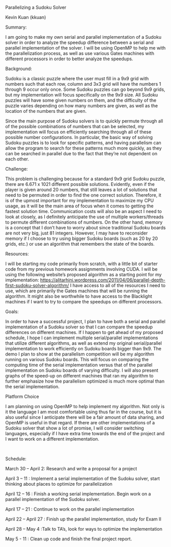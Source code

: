 Parallelizing a Sudoku SolverKevin Kuan (kkuan)Summary:

I am going to make my own serial and parallel implementation of a Sudoku solver in order to analyze the speedup difference between a serial and parallel implementation of the solver. 
I will be using OpenMP to help me with the parallelization process, as well as use various Gates machines with different processors in order to better analyze the speedups.Background:Sudoku is a classic puzzle where the user must fill in a 9x9 grid with numbers such that each row, column and 3x3 grid will have the numbers 1 through 9 occur only once. 
Some Sudoku puzzles can go beyond 9x9 grids, but my implementation will focus specifically on the 9x9 size. 
All Sudoku puzzles will have some given numbers on them, and the difficulty of the puzzle varies depending on how many numbers are given, as well as the location of the numbers that are given.

Since the main purpose of Sudoku solvers is to quickly permute through all of the possible combinations of numbers that can be selected, my implementation will focus on efficiently searching through all of these possible number configurations. 
In particular, the basic way of solving Sudoku puzzles is to look for specific patterns, and having parallelism can allow the program to search for these patterns much more quickly, as they can be searched in parallel due to the fact that they’re not dependent on each other. Challenge:This problem is challenging because for a standard 9x9 grid Sudoku puzzle, there are 6.671 x 1021 different possible solutions. 
Evidently, even if the player is given around 20 numbers, that still leaves a lot of solutions that need to be permuted in order to find the one correct solution. 
Therefore, it is of the upmost important for my implementation to maximize my CPU usage, as it will be the main area of focus when it comes to getting the fastest solution time.
Communication costs will also be an aspect I need to look at closely, as I definitely anticipate the use of multiple workers/threads to permute different combinations of numbers. 
On the other hand, memory is a concept that I don’t have to worry about since traditional Sudoku boards are not very big, just 81 integers. 
However, I may have to reconsider memory if I choose to try using bigger Sudoku boards (such as 20 by 20 grids, etc.) or use an algorithm that remembers the state of the boards. Resources:I will be starting my code primarily from scratch, with a little bit of starter code from my previous homework assignments involving CUDA. 
I will be using the following website’s proposed algorithm as a starting point for my implementation: https://alitarhini.wordpress.com/2011/04/06/parallel-depth-first-sudoku-solver-algorithm/
I have access to all of the resources I need to use, which are primarily the Gates machines that will be running the algorithm. 
It might also be worthwhile to have access to the Blacklight machines if I want to try to compare the speedups on different processors. Goals:In order to have a successful project, I plan to have both a serial and parallel implementation of a Sudoku solver so that I can compare the speedup differences on different machines. 
If I happen to get ahead of my proposed schedule, I hope I can implement multiple serial/parallel implementations that utilize different algorithms, as well as extend my original serial/parallel implementation to work efficiently on Sudoku boards bigger than 9x9.
The demo I plan to show at the parallelism competition will be my algorithm running on various Sudoku boards. 
This will focus on comparing the computing time of the serial implementation versus that of the parallel implementation on Sudoku boards of varying difficulty. 
I will also present graphs of the speed-up on different machines that ran my algorithm to further emphasize how the parallelism optimized is much more optimal than the serial implementation.Platform ChoiceI am planning on using OpenMP to help implement my algorithm. 
Not only is it the language I am most comfortable using thus far in the course, but it is also useful since I anticipate there will be a fair amount of data sharing, and OpenMP is useful in that regard. 
If there are other implementations of a Sudoku solver that show a lot of promise, I will consider switching languages, especially if I have extra time towards the end of the project and I want to work on a different implementation.	 Schedule:
March 30 – April 2: Research and write a proposal for a project
April 3 – 11 : Implement a serial implementation of the Sudoku solver, start thinking about places to optimize for parallelization
April 12 – 16 : Finish a working serial implementation. Begin work on a parallel implementation of the Sudoku solver.
April 17 – 21 : Continue to work on the parallel implementation
April 22 – April 27 : Finish up the parallel implementation, study for Exam II
April 28 – May 4 :Talk to TA’s, look for ways to optimize the implementation
May 5 - 11 : Clean up code and finish the final project report.